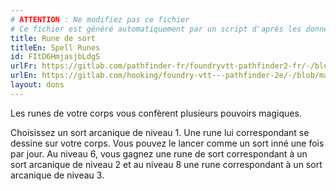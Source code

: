 ```yaml
---
# ATTENTION : Ne modifiez pas ce fichier
# Ce fichier est généré automatiquement par un script d'après les données du module Foundry VTT officiel et de sa traduction
title: Rune de sort
titleEn: Spell Runes
id: FItD6HmjasjbLdgS
urlFr: https://gitlab.com/pathfinder-fr/foundryvtt-pathfinder2-fr/-/blob/master/data/feats/FItD6HmjasjbLdgS.htm
urlEn: https://gitlab.com/hooking/foundry-vtt---pathfinder-2e/-/blob/master/packs/data/feats.db/spell-runes.json
layout: dons
---
```

Les runes de votre corps vous confèrent plusieurs pouvoirs magiques.

Choisissez un sort arcanique de niveau 1. Une rune lui correspondant se dessine sur votre corps. Vous pouvez le lancer comme un sort inné une fois par jour. Au niveau 6, vous gagnez une rune de sort correspondant à un sort arcanique de niveau 2 et au niveau 8 une rune correspondant à un sort arcanique de niveau 3.
